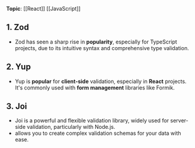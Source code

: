 **Topic**: [[React]] [[JavaScript]]

## 1. Zod
- Zod has seen a sharp rise in **popularity**, especially for TypeScript projects, due to its intuitive syntax and comprehensive type validation.
## 2. Yup
- Yup is **popular** for **client-side** validation, especially in **React** projects. It's commonly used with **form management** libraries like Formik.
## 3. Joi
- Joi is a powerful and flexible validation library, widely used for server-side validation, particularly with Node.js. 
- allows you to create complex validation schemas for your data with ease.